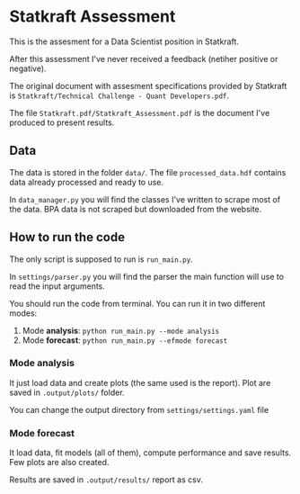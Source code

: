 # Statkraft Assessment 

This is the assesment for a Data Scientist position in Statkraft.

After this assessment I've never received a feedback (netiher positive or negative).

The original document with assesment specifications provided by Statkraft is `Statkraft/Technical Challenge - Quant Developers.pdf`.

The file `Statkraft.pdf/Statkraft_Assessment.pdf` is the document I've produced to present results. 


## Data
The data is stored in the folder `data/`. 
The file `processed_data.hdf` contains data already processed and ready to use.

In `data_manager.py` you will find the classes I've written to scrape most of the data.
BPA data is not scraped but downloaded from the website.

## How to run the code
The only script is supposed to run is `run_main.py`.

In `settings/parser.py` you will find the parser the main function will use to read the input arguments.

You should run the code from terminal. You can run it in two different modes:
1. Mode **analysis**: `python run_main.py --mode analysis`
2. Mode **forecast**: `python run_main.py --efmode forecast`

### Mode analysis
It just load data and create plots (the same used is the report).
Plot are saved in `.output/plots/` folder.

You can change the output directory from `settings/settings.yaml` file

### Mode forecast
It load data, fit models (all of them), compute performance and save results.
Few plots are also created.

Results are saved in `.output/results/` report as csv.




